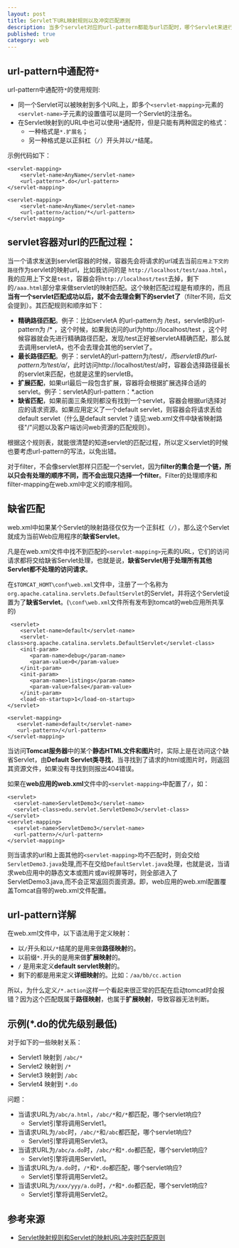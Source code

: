 ```yaml
---
layout: post
title: Servlet下URL映射规则以及冲突匹配原则
description: 当多个servlet对应的url-pattern都能与url匹配时，哪个Servlet来进行响应？能够多个Servelt响应同一个URL吗？
published: true
category: web
---
```


## url-pattern中通配符`*`

url-pattern中通配符`*`的使用规则:

* 同一个Servlet可以被映射到多个URL上，即多个`<servlet-mapping>`元素的`<servlet-name>`子元素的设置值可以是同一个Servlet的注册名。  
* 在Servlet映射到的URL中也可以使用`*`通配符，但是只能有两种固定的格式：
	* 一种格式是`*.扩展名`；
	* 另一种格式是以正斜杠（`/`）开头并以`/*`结尾。

示例代码如下：

	<servlet-mapping>
		<servlet-name>AnyName</servlet-name>
		<url-pattern>*.do</url-pattern>
	</servlet-mapping>

	<servlet-mapping>
		<servlet-name>AnyName</servlet-name>
		<url-pattern>/action/*</url-pattern>
	</servlet-mapping>


## servlet容器对url的匹配过程：

当一个请求发送到servlet容器的时候，容器先会将请求的url减去当前`应用上下文的路径`作为servlet的映射url，比如我访问的是 `http://localhost/test/aaa.html`，我的应用上下文是`test`，容器会将`http://localhost/test`去掉，剩下的`/aaa.html`部分拿来做servlet的映射匹配。这个映射匹配过程是有顺序的，而且**当有一个servlet匹配成功以后，就不会去理会剩下的servlet了**（filter不同，后文会提到）。其匹配规则和顺序如下： 

* **精确路径匹配**。例子：比如servletA 的url-pattern为 /test，servletB的url-pattern为 /* ，这个时候，如果我访问的url为http://localhost/test ，这个时候容器就会先进行精确路径匹配，发现/test正好被servletA精确匹配，那么就去调用servletA，也不会去理会其他的servlet了。
* **最长路径匹配**。例子：servletA的url-pattern为/test/*，而servletB的url-pattern为/test/a/*，此时访问http://localhost/test/a时，容器会选择路径最长的servlet来匹配，也就是这里的servletB。 
* **扩展匹配**，如果url最后一段包含扩展，容器将会根据扩展选择合适的servlet。例子：servletA的url-pattern：*.action 
* **缺省匹配**，如果前面三条规则都没有找到一个servlet，容器会根据url选择对应的请求资源。如果应用定义了一个default servlet，则容器会将请求丢给default servlet（什么是default servlet？请见:web.xml文件中缺省映射路径"/"问题以及客户端访问web资源的匹配规则）。 

根据这个规则表，就能很清楚的知道servlet的匹配过程，所以定义servlet的时候也要考虑url-pattern的写法，以免出错。 

对于filter，不会像servlet那样只匹配一个servlet，因为**filter的集合是一个链，所以只会有处理的顺序不同，而不会出现只选择一个filter**。Filter的处理顺序和filter-mapping在web.xml中定义的顺序相同。 

## 缺省匹配


web.xml中如果某个Servlet的映射路径仅仅为一个正斜杠（`/`），那么这个Servlet就成为当前Web应用程序的**缺省Servlet**。

凡是在web.xml文件中找不到匹配的`<servlet-mapping>`元素的URL，它们的访问请求都将交给缺省Servlet处理，也就是说，**缺省Servlet用于处理所有其他Servlet都不处理的访问请求**。

在`$TOMCAT_HOMT\conf\web.xml`文件中，注册了一个名称为`org.apache.catalina.servlets.DefaultServlet`的Servlet，并将这个Servlet设置为了**缺省Servlet**。(`\conf\web.xml`文件所有发布到tomcat的web应用所共享的)

     <servlet>
        <servlet-name>default</servlet-name>
        <servlet-class>org.apache.catalina.servlets.DefaultServlet</servlet-class>
        <init-param>
           <param-name>debug</param-name>
           <param-value>0</param-value>
        </init-param>
        <init-param>
           <param-name>listings</param-name>
           <param-value>false</param-value>
        </init-param>
        <load-on-startup>1</load-on-startup>
    </servlet>

    <servlet-mapping>
       <servlet-name>default</servlet-name>
       <url-pattern>/</url-pattern>
    </servlet-mapping>


当访问**Tomcat服务器**中的某个**静态HTML文件和图片**时，实际上是在访问这个缺省Servlet，由**Default Servlet类寻找**，当寻找到了请求的html或图片时，则返回其资源文件，如果没有寻找到则报出404错误。

如果在**web应用的web.xml**文件中的`<servlet-mapping>`中配置了`/`，如：

    <servlet>
      <servlet-name>ServletDemo3</servlet-name>
      <servlet-class>edu.servlet.ServletDemo3</servlet-class>
    </servlet>
    <servlet-mapping>
      <servlet-name>ServletDemo3</servlet-name>
      <url-pattern>/</url-pattern>
    </servlet-mapping>

则当请求的url和上面其他的`<servlet-mapping>`均不匹配时，则会交给`ServletDemo3.java`处理,而不在交给`DefaultServlet.java`处理，也就是说，当请求web应用中的静态文本或图片或avi视屏等时，则全部进入了ServletDemo3.java,而不会正常返回页面资源。即，web应用的web.xml配置覆盖Tomcat自带的web.xml文件配置。





## url-pattern详解 

在web.xml文件中，以下语法用于定义映射： 

* 以`/`开头和以`/*`结尾的是用来做**路径映射**的。
* 以前缀`*.`开头的是用来做**扩展映射**的。 
* `/` 是用来定义**default servlet映射**的。 
* 剩下的都是用来定义**详细映射**的。比如：`/aa/bb/cc.action`

所以，为什么定义`/*.action`这样一个看起来很正常的匹配在启动tomcat时会报错？因为这个匹配既属于**路径映射**，也属于**扩展映射**，导致容器无法判断。

## 示例(*.do的优先级别最低)

对于如下的一些映射关系：

* Servlet1 映射到 `/abc/*` 
* Servlet2 映射到 `/*`
* Servlet3 映射到 `/abc` 
* Servlet4 映射到 `*.do`

问题：
* 当请求URL为`/abc/a.html`，`/abc/*`和`/*`都匹配，哪个servlet响应?
	* Servlet引擎将调用Servlet1。
* 当请求URL为`/abc`时，`/abc/*`和`/abc`都匹配，哪个servlet响应?
	* Servlet引擎将调用Servlet3。
* 当请求URL为`/abc/a.do`时，`/abc/*`和`*.do`都匹配，哪个servlet响应?
	* Servlet引擎将调用Servlet1。
* 当请求URL为`/a.do`时，`/*`和`*.do`都匹配，哪个servlet响应?
	* Servlet引擎将调用Servlet2。
* 当请求URL为`/xxx/yyy/a.do`时，`/*`和`*.do`都匹配，哪个servlet响应?
	* Servlet引擎将调用Servlet2。




















## 参考来源

* [Servlet映射规则和Servlet的映射URL冲突时匹配原则][Servlet映射规则和Servlet的映射URL冲突时匹配原则]







[NingG]:    http://ningg.github.com  "NingG"


[Servlet映射规则和Servlet的映射URL冲突时匹配原则]:		http://blog.csdn.net/xh16319/article/details/8014107








